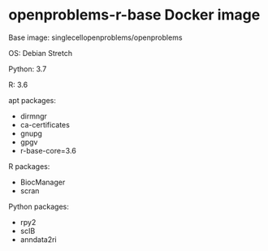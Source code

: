 # openproblems-r-base Docker image

Base image: singlecellopenproblems/openproblems

OS: Debian Stretch

Python: 3.7

R: 3.6

apt packages:

* dirmngr
* ca-certificates
* gnupg
* gpgv
* r-base-core=3.6

R packages:

* BiocManager
* scran

Python packages:

* rpy2
* scIB
* anndata2ri
